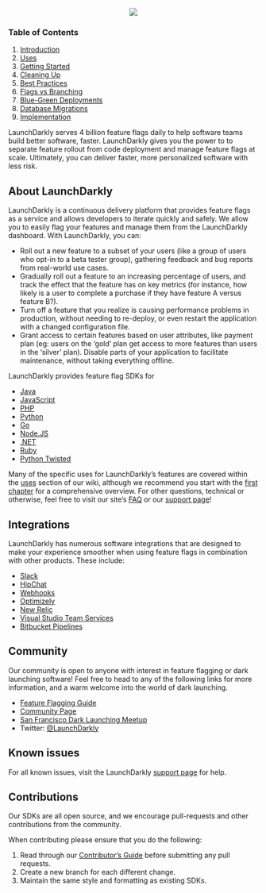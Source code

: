 <p align="center">
  <img src="http://blog.launchdarkly.com/wp-content/uploads/2016/02/ld_logo_blue.png">
</p>

### Table of Contents
1. [Introduction](https://github.com/launchdarkly/featureflags/blob/master/1%20-%20Introduction.md)
2. [Uses](https://github.com/launchdarkly/featureflags/blob/master/2%20-%20Uses.md)
3. [Getting Started](https://github.com/launchdarkly/featureflags/blob/master/3%20-%20Getting%20Started.md)
4. [Cleaning Up](https://github.com/launchdarkly/featureflags/blob/master/4%20-%20Cleaning%20Up.md)
5. [Best Practices](https://github.com/launchdarkly/featureflags/blob/master/5%20-%20Best%20Practices.md)
6. [Flags vs Branching](https://github.com/launchdarkly/featureflags/blob/master/6%20-%20Flags%20vs%20Branching.md)
7. [Blue-Green Deployments](https://github.com/launchdarkly/featureflags/blob/master/7%20-%20Blue-Green%20Deployments.md)
8. [Database Migrations](https://github.com/launchdarkly/featureflags/blob/master/8%20-%20Database%20Migrations.md)
9. [Implementation](https://github.com/launchdarkly/featureflags/blob/master/9%20-%20Implementation.md)
<p>

LaunchDarkly serves 4 billion feature flags daily to help software teams build better software, faster. LaunchDarkly gives you the power to to separate feature rollout from code deployment and manage feature flags at scale. Ultimately, you can deliver faster, more personalized software with less risk.

## About LaunchDarkly

LaunchDarkly is a continuous delivery platform that provides feature flags as a service and allows developers to iterate quickly and safely. We allow you to easily flag your features and manage them from the LaunchDarkly dashboard. With LaunchDarkly, you can:

* Roll out a new feature to a subset of your users (like a group of users who opt-in to a beta tester group), gathering feedback and bug reports from real-world use cases.
* Gradually roll out a feature to an increasing percentage of users, and track the effect that the feature has on key metrics (for instance, how likely is a user to complete a purchase if they have feature A versus feature B?).
* Turn off a feature that you realize is causing performance problems in production, without needing to re-deploy, or even restart the application with a changed configuration file.
* Grant access to certain features based on user attributes, like payment plan (eg: users on the ‘gold’ plan get access to more features than users in the ‘silver’ plan). Disable parts of your application to facilitate maintenance, without taking everything offline.

LaunchDarkly provides feature flag SDKs for
* [Java](http://docs.launchdarkly.com/docs/java-sdk-reference)
* [JavaScript](http://docs.launchdarkly.com/docs/js-sdk-reference)
* [PHP](http://docs.launchdarkly.com/docs/php-sdk-reference)
* [Python](http://docs.launchdarkly.com/docs/python-sdk-reference)
* [Go](http://docs.launchdarkly.com/docs/go-sdk-reference)
* [Node.JS](http://docs.launchdarkly.com/docs/node-sdk-reference)
* [.NET](http://docs.launchdarkly.com/docs/dotnet-sdk-reference)
* [Ruby](http://docs.launchdarkly.com/docs/ruby-sdk-reference)
* [Python Twisted](http://docs.launchdarkly.com/docs/python-twisted)

Many of the specific uses for LaunchDarkly’s features are covered within the [uses](https://github.com/launchdarkly/featureflags/wiki/Uses) section of our wiki, although we recommend you start with the [first chapter](https://github.com/launchdarkly/featureflags/wiki/Introduction) for a comprehensive overview. For other questions, technical or otherwise, feel free to visit our site’s [FAQ](https://launchdarkly.com/faq.html) or our [support page](https://support.launchdarkly.com/)!

## Integrations
LaunchDarkly has numerous software integrations that are designed to make your experience smoother when using feature flags in combination with other products. These include:
* [Slack](http://docs.launchdarkly.com/docs/slack)
* [HipChat](http://docs.launchdarkly.com/docs/hipchat)
* [Webhooks](http://docs.launchdarkly.com/docs/webhooks)
* [Optimizely](http://docs.launchdarkly.com/docs/optimizely)
* [New Relic](http://docs.launchdarkly.com/docs/newrelic)
* [Visual Studio Team Services](http://docs.launchdarkly.com/docs/visual-studio-team-services-extension)
* [Bitbucket Pipelines](http://docs.launchdarkly.com/docs/bitbucket-pipelines)


## Community
Our community is open to anyone with interest in feature flagging or dark launching software! Feel free to head to any of the following links for more information, and a warm welcome into the world of dark launching.
* [Feature Flagging Guide](https://github.com/launchdarkly/featureflags/wiki)
* [Community Page](https://launchdarkly.com/community.html)
* [San Francisco Dark Launching Meetup](http://www.meetup.com/San-Francisco-Dark-Launching-Meetup/)
* Twitter: [@LaunchDarkly](https://twitter.com/LaunchDarkly)

## Known issues
For all known issues, visit the LaunchDarkly [support page](https://support.launchdarkly.com/) for help.

## Contributions
Our SDKs are all open source, and we encourage pull-requests and other contributions from the community. 

When contributing please ensure that you do the following:
 1. Read through our [Contributor’s Guide](http://docs.launchdarkly.com/docs/sdk-contributors-guide) before submitting any pull requests.
 2. Create a new branch for each different change.
 3. Maintain the same style and formatting as existing SDKs.
